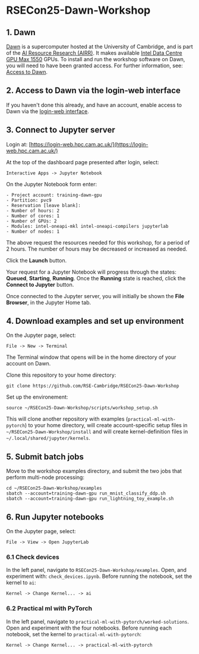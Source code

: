 # RSECon25-Dawn-Workshop

## 1. Dawn

[Dawn](https://docs.hpc.cam.ac.uk/hpc/user-guide/pvc.html) is a supercomputer
hosted at the University of Cambridge, and is part
of the [AI Resource Research (AIRR)](https://www.gov.uk/government/publications/ai-research-resource/airr-advanced-supercomputers-for-the-uk).  It makes
available [Intel Data Centre GPU Max 1550](https://www.intel.com/content/www/us/en/products/sku/232873/intel-data-center-gpu-max-1550/specifications.html)
GPUs.  To install and run the workshop software on Dawn, you
will need to have been granted access.  For further information, see:
[Access to Dawn](https://www.csd3.cam.ac.uk/index.php/access-dawn).

## 2. Access to Dawn via the login-web interface

If you haven't done this already, and have an account, enable access to
Dawn via the [login-web interface](https://docs.hpc.cam.ac.uk/hpc/user-guide/login-web.html).

## 3. Connect to Jupyter server

Login at: [https://login-web.hpc.cam.ac.uk/](https://login-web.hpc.cam.ac.uk/)

At the top of the dashboard page presented after login, select:
```
Interactive Apps -> Jupyter Notebook
```

On the Jupyter Notebook form enter:
```
- Project account: training-dawn-gpu
- Partition: pvc9
- Reservation [leave blank]:
- Number of hours: 2
- Number of cores: 1
- Number of GPUs: 2
- Modules: intel-oneapi-mkl intel-oneapi-compilers jupyterlab
- Number of nodes: 1
```
The above request the resources needed for this workshop, for a period of
2 hours.  The number of hours may be decreased or increased as needed.

Click the __Launch__ button.

Your request for a Jupyter Notebook will progress through the states:
__Queued__, __Starting__, __Running__.  Once the __Running__ state is reached,
click the __Connect to Jupyter__ button.

Once connected to the Jupyter server, you will initially be shown the
__File Browser__, in the Jupyter Home tab.

## 4. Download examples and set up environment

On the Jupyter page, select:
```
File -> New -> Terminal
```
The Terminal window that opens will be in the home directory of your
account on Dawn.

Clone this repository to your home directory:
```
git clone https://github.com/RSE-Cambridge/RSECon25-Dawn-Workshop
```
Set up the environement:
```
source ~/RSECon25-Dawn-Workshop/scripts/workshop_setup.sh
```
This will clone another repository with examples (`practical-ml-with-pytorch`)
to your home directory, will create account-specific setup files in
`~/RSECon25-Dawn-Workshop/install` and will create kernel-definition files
in `~/.local/shared/jupyter/kernels`.

## 5. Submit batch jobs

Move to the workshop examples directory, and submit the two jobs that
perform multi-node processing:
```
cd ~/RSECon25-Dawn-Workshop/examples
sbatch --account=training-dawn-gpu run_mnist_classify_ddp.sh
sbatch --account=training-dawn-gpu run_lightning_toy_example.sh
```
## 6. Run Jupyter notebooks

On the Jupyter page, select:
```
File -> View -> Open JupyterLab
```
### 6.1 Check devices

In the left panel, navigate to `RSECon25-Dawn-Workshop/examples`.  Open,
and experiment with: `check_devices.ipynb`.  Before running the notebook,
set the kernel to `ai`:
```
Kernel -> Change Kernel... -> ai
```

### 6.2 Practical ml with PyTorch

In the left panel, navigate to `practical-ml-with-pytorch/worked-solutions`.
Open and experiment with the four notebooks.  Before running each notebook,
set the kernel to `practical-ml-with-pytorch`:
```
Kernel -> Change Kernel... -> practical-ml-with-pytorch
```
